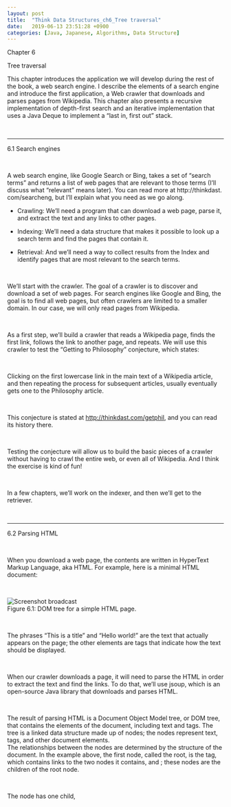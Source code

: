 ```yaml
---
layout: post
title:  "Think Data Structures_ch6_Tree traversal"
date:   2019-06-13 23:51:28 +0900
categories: [Java, Japanese, Algorithms, Data Structure]
---
```


Chapter 6    

Tree traversal    

This chapter introduces the application we will develop during the rest of the book, a web search engine. I describe the elements of a search engine and introduce the first application, a Web crawler that downloads and parses pages from Wikipedia. This chapter also presents a recursive implementation of depth-first search and an iterative implementation that uses a Java Deque to implement a “last in, first out” stack.    

&nbsp;
&nbsp;

---

6.1 Search engines    

&nbsp;

A web search engine, like Google Search or Bing, takes a set of “search terms” and returns a list of web pages that are relevant to those terms (I’ll discuss what “relevant” means later). You can read more at http://thinkdast. com/searcheng, but I’ll explain what you need as we go along.    

- Crawling: We’ll need a program that can download a web page, parse it, and extract the text and any links to other pages.    

- Indexing: We’ll need a data structure that makes it possible to look up a search term and find the pages that contain it.    

- Retrieval: And we’ll need a way to collect results from the Index and identify pages that are most relevant to the search terms.    

&nbsp;

We’ll start with the crawler. The goal of a crawler is to discover and download a set of web pages. For search engines like Google and Bing, the goal is to find all web pages, but often crawlers are limited to a smaller domain. In our case, we will only read pages from Wikipedia.    

&nbsp;

As a first step, we’ll build a crawler that reads a Wikipedia page, finds the first link, follows the link to another page, and repeats. We will use this crawler to test the “Getting to Philosophy” conjecture, which states:    

&nbsp;

Clicking on the first lowercase link in the main text of a Wikipedia article, and then repeating the process for subsequent articles, usually eventually gets one to the Philosophy article.    

&nbsp;

This conjecture is stated at http://thinkdast.com/getphil, and you can read its history there.    

&nbsp;

Testing the conjecture will allow us to build the basic pieces of a crawler without having to crawl the entire web, or even all of Wikipedia. And I think the exercise is kind of fun!

&nbsp;

In a few chapters, we’ll work on the indexer, and then we’ll get to the retriever.    

&nbsp;
&nbsp;

---

6.2 Parsing HTML    

&nbsp;

When you download a web page, the contents are written in HyperText Markup Language, aka HTML. For example, here is a minimal HTML document:    

&nbsp;

![Screenshot broadcast](https://raw.githubusercontent.com/Bullishman/bullishman.github.io/master/static/img/_posts/Think%20Data%20Structures/ch6_1.png "Screenshot broadcast")  
Figure 6.1: DOM tree for a simple HTML page.    

&nbsp;

The phrases “This is a title” and “Hello world!” are the text that actually appears on the page; the other elements are tags that indicate how the text should be displayed.    

&nbsp;

When our crawler downloads a page, it will need to parse the HTML in order to extract the text and find the links. To do that, we’ll use jsoup, which is an open-source Java library that downloads and parses HTML.    

&nbsp;

The result of parsing HTML is a Document Object Model tree, or DOM tree, that contains the elements of the document, including text and tags. The tree is a linked data structure made up of nodes; the nodes represent text, tags, and other document elements.    
The relationships between the nodes are determined by the structure of the document. In the example above, the first node, called the root, is the <html> tag, which contains links to the two nodes it contains, <head> and <body>; these nodes are the children of the root node.

&nbsp;

The <body> node has one child, <title>, and the <body> node has one child, <p> (which stands for “paragraph”). Figure 6.1 represents this tree graphically.    

&nbsp;

Each node contains links to its children; in addition, each node contains a link to its parent, so from any node it is possible to navigate up and down the tree. The DOM tree for real pages is usually more complicated than this example.    

&nbsp;

![Screenshot broadcast](https://raw.githubusercontent.com/Bullishman/bullishman.github.io/master/static/img/_posts/Think%20Data%20Structures/ch6_2.png "Screenshot broadcast")  
Figure 6.2: Screenshot of the Chrome DOM Inspector.    

&nbsp;

Figure 6.2 shows a screenshot of the DOM for the Wikipedia page on Java, http://thinkdast.com/java. The element that’s highlighted is the first paragraph of the main text of the article, which is contained in a <div> element with id="mw-content-text". We’ll use this element id to identify the main text of each article we download.    

&nbsp;
&nbsp;

---

6.3 Using jsoup    

&nbsp;

```java
public class Test {
	public static void main(String[] args) {
		System.out.println(new Crawler());
	}
}
```

&nbsp;

```java
import java.io.IOException;
import org.jsoup.Jsoup;
import org.jsoup.nodes.Document;
import org.jsoup.nodes.Element;
import org.jsoup.select.Elements;

public class Crawler {
	public Crawler() {
		try {
			GetHomePage();
		} catch (Exception e) {
			System.out.println("Error");
		}
	}

	public void GetHomePage() throws Exception {
		String url = "http://en.wikipedia.org/wiki/Java_(programming_language)";

		// 1.Jsoup.connect()はウェブサーバとのつながりを作ってStringの形のURLを取得します。    
		org.jsoup.Connection conn = Jsoup.connect(url);

		//2.get()メソッドはHTMLをダウンロードして文章をプログラミング文法的に分析します、そしてDOMを提供してDocumentオブジェクトに返します。
		Document doc = conn.get();

		// select the content text and pull out the paragraphs.

		//3.getElementByIdはStringを持ってきてtreeの形態であるidフィールド確認機能を持ったelementを探索します。 そして,ウィキペディアページを確認するために<div id='mw-content-text' lang>を選択します。また,getElementByIdのリターン値は<div>を表し<div>の子孫と子孫の孫は...を含んだElement オブジェクトです。    
		Element content = doc.getElementById("mw-content-text");    

		 //4.selectはStringを持ってきて、treeを探索します、そしてStringとマッチするすべてのelements with tagsを返還します。 この場合, <p> タグの表わすcontentのすべてのparagraph tagsを返却します。
		Elements paragraphs = content.select("p");
		System.out.println(paragraphs);
	}
}
```

&nbsp;
&nbsp;

 ![Screenshot broadcast](https://raw.githubusercontent.com/Bullishman/bullishman.github.io/master/static/img/_posts/Think%20Data%20Structures/ch6_3.png "Screenshot broadcast")  

&nbsp;

 Figure 6.3 is a UML diagram showing the relationships among these classes. In a UML class diagram, a line with a hollow arrow head indicates that one class extends another. For example, this diagram indicates that Elements extends ArrayList. We’ll get back to UML diagrams in Section 11.6.    

&nbsp;

 ![Screenshot broadcast](https://raw.githubusercontent.com/Bullishman/bullishman.github.io/master/static/img/_posts/Think%20Data%20Structures/ch6_4.png "Screenshot broadcast")  

Figure 6.3: UML diagram for selected classes provided by jsoup.          
Edit: http://yuml.me/edit/4bc1c919          

&nbsp;
&nbsp;

---

6.4 Iterating through the DOM      

&nbsp;

To make your life easier, I provide a class called WikiNodeIterable that lets you iterate through the nodes in a DOM tree. Here’s an example that shows how to use it:    

&nbsp;

```java
public class Test {
	public static void main(String[] args) {
		new Crawler();
	}
}
```

&nbsp;

```java

import java.io.IOException;
import org.jsoup.Jsoup;
import org.jsoup.nodes.Document;
import org.jsoup.nodes.Element;
import org.jsoup.nodes.Node;
import org.jsoup.nodes.TextNode;
import org.jsoup.select.Elements;

public class Crawler {
	public Crawler() {
		try {
			GetHomePage();
		} catch (Exception e) {
			System.out.println("Error");
		}
	}

	public void GetHomePage() throws Exception {
		String url = "http://en.wikipedia.org/wiki/Java_(programming_language)";
		org.jsoup.Connection conn = Jsoup.connect(url);
		Document doc = conn.get();
		// select the content text and pull out the paragraphs.
		Element content = doc.getElementById("mw-content-text");
		Elements paragraphs = content.select("p");
		Element firstPara = paragraphs.get(1);
//		System.out.println(firstPara);


		Iterable<Node> iter = new WikiNodeIterable(firstPara);
		for (Node node : iter) {
			if (node instanceof TextNode) {
				System.out.print(node);
			}
		}
	}
}
```

&nbsp;

```java
package ch6;

import java.util.ArrayDeque;
import java.util.ArrayList;
import java.util.Collections;
import java.util.Deque;
import java.util.Iterator;
import java.util.List;
import java.util.NoSuchElementException;

import org.jsoup.nodes.Node;


/**
 * Performs a depth-first traversal of a jsoup Node.
 　　 jsoup Nodeのdepth-first traversalを使います。
 *
 * @author downey
 *
 */
public class WikiNodeIterable implements Iterable<Node> {

	private Node root;

	/**
	 * Creates an iterable starting with the given Node.
	 　　与えられたノードから始まるiterableを使います。
	 * @param root
	 */
	public WikiNodeIterable(Node root) {
	    this.root = root;
	}

	@Override
	public Iterator<Node> iterator() {
		return new WikiNodeIterator(root);
	}

	/**
	 * Inner class that implements the Iterator.
	 　　内部のクラスはIteratorを具現します。
	 * @author downey
	 *
	 */
	private class WikiNodeIterator implements Iterator<Node> {

		// this stack keeps track of the Nodes waiting to be visited
		//　このスタッフは待ちノードの記録を保存します。
		Deque<Node> stack;

		/**
		 * Initializes the Iterator with the root Node on the stack.
		 　　スタッフのルートノードを含むIteratorを初期設定します。
		 * @param node
		 */
		public WikiNodeIterator(Node node) {
			stack = new ArrayDeque<Node>();
		    stack.push(root);
		}

		@Override
		public boolean hasNext() {
			return !stack.isEmpty();
		}

		@Override
		public Node next() {
			// if the stack is empty, we're done
			if (stack.isEmpty()) {
				throw new NoSuchElementException();
			}

			// otherwise pop the next Node off the stack
			Node node = stack.pop();
			//System.out.println(node);

			// push the children onto the stack in reverse order
			List<Node> nodes = new ArrayList<Node>(node.childNodes());
			Collections.reverse(nodes);
			for (Node child: nodes) {
				stack.push(child);
			}
			return node;
		}

		@Override
		public void remove() {
			throw new UnsupportedOperationException();
		}
	}
}
```

&nbsp;
&nbsp;

 ![Screenshot broadcast](https://raw.githubusercontent.com/Bullishman/bullishman.github.io/master/static/img/_posts/Think%20Data%20Structures/ch6_5.png "Screenshot broadcast")      

  ![Screenshot broadcast](https://raw.githubusercontent.com/Bullishman/bullishman.github.io/master/static/img/_posts/Think%20Data%20Structures/ch6_6.png "Screenshot broadcast")      

&nbsp;
&nbsp;

---

6.5 Depth-first search    

&nbsp;

There are several ways you might reasonably traverse a tree, each with different applications. We’ll start with “depth-first search”, or DFS. DFS starts at the root of the tree and selects the first child. If the child has children, it selects the first child again. When it gets to a node with no children, it backtracks, moving up the tree to the parent node, where it selects the next child if there is one; otherwise it backtracks again. When it has explored the last child of the root, it’s done.      

&nbsp;

There are two common ways to implement DFS, recursively and iteratively. The recursive implementation is simple and elegant:      

```java
	private static void recursiveDFS(Node node) {
		if (node instanceof TextNode) {
			System.out.print(node);
		}
		for (Node child : node.childNodes()) {
			recursiveDFS(child);
		}
	}
```

&nbsp;

In this example, we print the contents of each TextNode before traversing the children, so this is an example of a “pre-order” traversal.      

&nbsp;

By making recursive calls, recursiveDFS uses the call stack (http://thinkdast. com/callstack) to keep track of the child nodes and process them in the right order. As an alternative, we can use a stack data structure to keep track of the nodes ourselves; if we do that, we can avoid the recursion and traverse the tree iteratively.      

&nbsp;
&nbsp;

---

6.6 Stacks in Java      

&nbsp;

Before I explain the iterative version of DFS, I’ll explain the stack data structure.
A stack is a data structure that is similar to a list: it is a collection that maintains the order of the elements.      

&nbsp;

- push: which adds an element to the top of the stack.       
- pop: which removes and returns the top-most element from the stack.       
- peek: which returns the top-most element without modifying the stack.       
- isEmpty: which indicates whether the stack is empty.      

&nbsp;

It might not be obvious why stacks and queues are useful: they don’t provide any capabilities that aren’t provided by lists; in fact, they provide fewer capabilities. So why not use lists for everything? There are two reasons:      
1. If you limit yourself to a small set of methods — that is, a small API — your code will be more readable and less error-prone. For example, if you use a list to represent a stack, you might accidentally remove an element in the wrong order. With the stack API, this kind of mistake is literally impossible. And the best way to avoid errors is to make them impossible.      

2. If a data structure provides a small API, it is easier to implement efficiently. For example, a simple way to implement a stack is a singly-linked list. When we push an element onto the stack, we add it to the beginning of the list; when we pop an element, we remove it from the beginning.      

&nbsp;

To implement a stack in Java, you have three options:      

1. Go ahead and use ArrayList or LinkedList. If you use ArrayList, be sure to add and remove from the end, which is a constant time operation. And be careful not to add elements in the wrong place or remove them in the wrong order.      

2. Java provides a class called Stack that provides the standard set of stack methods. But this class is an old part of Java: it is not consistent with the Java Collections Framework, which came later.      

3. Probably the best choice is to use one of the implementations of the Deque interface, like ArrayDeque.      

&nbsp;

“Deque” stands for “double-ended queue”; it’s supposed to be pronounced “deck”, but some people say “deek”. In Java, the Deque interface provides push, pop, peek, and isEmpty, so you can use a Deque as a stack.      

&nbsp;
&nbsp;

---

6.7 Iterative DFS

&nbsp;

Here is an iterative version of DFS that uses an ArrayDeque to represent a stack of Node objects:      

```java
	// パラメータを私たちが探索するツリーのrootです。 また,私たちはstackを生成し,rootを入れます。
	private static void iterativeDFS(Node root) {

		Deque<Node> stack = new ArrayDeque<Node>();
		stack.push(root);

		// loopは stackが 空いた状態になるまで繰り返されます。
		while (!stack.isEmpty()) {

			// 各繰り返し状態毎にNodeをスタックにポップします。
			Node node = stack.pop();

			// もし TextNode を探すならnodeをプリントします。
			if (node instanceof TextNode) {
				System.out.print(node);
			}

			// その後は,子供のノードをstackにpushします。
			List<Node> nodes = new ArrayList<Node>(node.childNodes());

			// 子供ノードを右の方向に進めるため,私たちは逆方向にスターバックにパスします。
			Collections.reverse(nodes);

			for (Node child : nodes) {
				stack.push(child);
			}
		}
	}
```

&nbsp;

One advantage of the iterative version of DFS is that it is easier to implement as a Java Iterator; you’ll see how in the next chapter.      

&nbsp;

But first, one last note about the Deque interface: in addition to ArrayDeque, Java provides another implementation of Deque, our old friend LinkedList. LinkedList implements both interfaces, List and Deque. Which interface you get depends on how you use it. For example, if you assign a LinkedList object to a Deque variable, like this:      
```java
Deqeue deque = new LinkedList();
```

&nbsp;

you can use the methods in the Deque interface, but not all methods in the List interface. If you assign it to a List variable, like this:      
```java
List deque = new LinkedList();
```

&nbsp;

you can use List methods but not all Deque methods. And if you assign it like this:      
```java
LinkedList deque = new LinkedList();
```

&nbsp;

you can use all the methods. But if you combine methods from different interfaces, your code will be less readable and more error-prone.      
